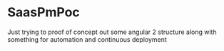 # SaasPmPoc
Just trying to proof of concept out some angular 2 structure along with something for automation and continuous deployment 
